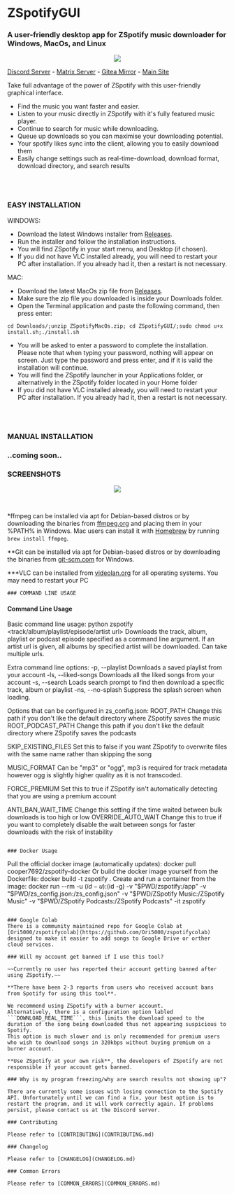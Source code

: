
# ZSpotifyGUI

### A user-friendly desktop app for ZSpotify music downloader for Windows, MacOs, and Linux

<p align="center">
  <img src="https://user-images.githubusercontent.com/35679186/141209937-049e8a52-95fd-4028-aa6c-d70670cd0171.png">
</p>

[Discord Server](https://discord.gg/skVNQKtyFq) - [Matrix Server](https://matrix.to/#/#zspotify:matrix.org) - [Gitea Mirror](https://git.robinsmediateam.dev/Footsiefat/zspotify) - [Main Site](https://footsiefat.github.io/)



Take full advantage of the power of ZSpotify with this user-friendly graphical interface.
- Find the music you want faster and easier.
- Listen to your music directly in ZSpotify with it's fully featured music player.
- Continue to search for music while downloading.
- Queue up downloads so you can maximise your downloading potential.
- Your spotify likes sync into the client, allowing you to easily download them
- Easily change settings such as real-time-download, download format, download directory, and search results

<br/>
<br/>
<h3>EASY INSTALLATION</h3>


WINDOWS:
  - Download the latest Windows installer from [Releases](https://github.com/PacketSurf/ZSpotifyGUI/releases).
  - Run the installer and follow the installation instructions.
  - You will find ZSpotify in your start menu, and Desktop (if chosen).
  - If you did not have VLC installed already, you will need to restart your PC after installation. If you already had it, then a restart is not necessary.

MAC:
  - Download the latest MacOs zip file from [Releases](https://github.com/PacketSurf/ZSpotifyGUI/releases).
  - Make sure the zip file you downloaded is inside your Downloads folder.
  - Open the Terminal application and paste the following command, then press enter:
  ```
  cd Downloads/;unzip ZSpotifyMacOs.zip; cd ZSpotifyGUI/;sudo chmod u+x install.sh;./install.sh
  ```
  - You will be asked to enter a password to complete the installation. Please note that when typing your password, nothing     will appear on screen. Just type the password and press enter, and if it is valid the installation will continue.
  - You will find the ZSpotify launcher in your Applications folder, or alternatively in the ZSpotify folder located in your Home folder
  - If you did not have VLC installed already, you will need to restart your PC after installation. If you already had it, then a restart is not necessary.

<br/>
<br/>

<h3>MANUAL INSTALLATION<h3/>
..coming soon..

<h3>SCREENSHOTS</h3>
<p align="center">
  <img src="https://user-images.githubusercontent.com/93454665/142496872-336845ad-702d-45cf-9d6b-18aa4072766b.png">
</p>

<br/>

\*ffmpeg can be installed via apt for Debian-based distros or by downloading the binaries from [ffmpeg.org](https://ffmpeg.org) and placing them in your %PATH% in Windows. Mac users can install it with [Homebrew](https://brew.sh) by running `brew install ffmpeg`.

\*\*Git can be installed via apt for Debian-based distros or by downloading the binaries from [git-scm.com](https://git-scm.com/download/win) for Windows.

\*\*\*VLC can be installed from [videolan.org](https://www.videolan.org/vlc/) for all operating systems. You may need to restart your PC



```
### COMMAND LINE USAGE
```
<h4>Command Line Usage</h4>

Basic command line usage:
  python zspotify <track/album/playlist/episode/artist url>   Downloads the track, album, playlist or podcast episode specified as a command line argument. If an artist url is given, all albums by specified artist will be downloaded. Can take multiple urls.

Extra command line options:
  -p, --playlist       Downloads a saved playlist from your account
  -ls, --liked-songs   Downloads all the liked songs from your account
  -s, --search         Loads search prompt to find then download a specific track, album or playlist
  -ns, --no-splash     Suppress the splash screen when loading.

Options that can be configured in zs_config.json:
  ROOT_PATH           Change this path if you don't like the default directory where ZSpotify saves the music
  ROOT_PODCAST_PATH   Change this path if you don't like the default directory where ZSpotify saves the podcasts

  SKIP_EXISTING_FILES Set this to false if you want ZSpotify to overwrite files with the same name rather than skipping the song

  MUSIC_FORMAT        Can be "mp3" or "ogg", mp3 is required for track metadata however ogg is slightly higher quality as it is not transcoded.

  FORCE_PREMIUM       Set this to true if ZSpotify isn't automatically detecting that you are using a premium account

  ANTI_BAN_WAIT_TIME  Change this setting if the time waited between bulk downloads is too high or low
  OVERRIDE_AUTO_WAIT  Change this to true if you want to completely disable the wait between songs for faster downloads with the risk of instability
```

### Docker Usage

```
Pull the official docker image (automatically updates):
  docker pull cooper7692/zspotify-docker
Or build the docker image yourself from the Dockerfile:
  docker build -t zspotify .
Create and run a container from the image:
  docker run --rm -u $(id -u):$(id -g) -v "$PWD/zspotify:/app" -v "$PWD/zs_config.json:/zs_config.json" -v "$PWD/ZSpotify Music:/ZSpotify Music" -v "$PWD/ZSpotify Podcasts:/ZSpotify Podcasts" -it zspotify
```

### Google Colab
There is a community maintained repo for Google Colab at [Ori5000/zspotifycolab](https://github.com/Ori5000/zspotifycolab) designed to make it easier to add songs to Google Drive or orther cloud services.

### Will my account get banned if I use this tool?

~~Currently no user has reported their account getting banned after using ZSpotify.~~

**There have been 2-3 reports from users who received account bans from Spotify for using this tool**.

We recommend using ZSpotify with a burner account.
Alternatively, there is a configuration option labled ```DOWNLOAD_REAL_TIME```, this limits the download speed to the duration of the song being downloaded thus not appearing suspicious to Spotify.
This option is much slower and is only recommended for premium users who wish to download songs in 320kbps without buying premium on a burner account.

**Use ZSpotify at your own risk**, the developers of ZSpotify are not responsible if your account gets banned.

### Why is my program freezing/why are search results not showing up"?

There are currently some issues with losing connection to the Spotify API. Unfortunately until we can find a fix, your best option is to restart the program, and it will work correctly again. If problems persist, please contact us at the Discord server.

### Contributing

Please refer to [CONTRIBUTING](CONTRIBUTING.md)

### Changelog

Please refer to [CHANGELOG](CHANGELOG.md)

### Common Errors

Please refer to [COMMON_ERRORS](COMMON_ERRORS.md)
